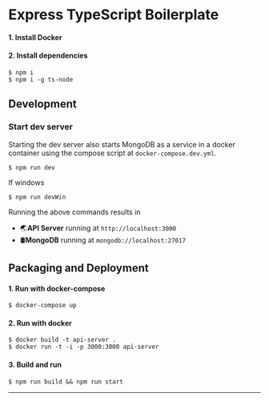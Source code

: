 
# Express TypeScript Boilerplate 
#### 1. Install Docker
#### 2. Install dependencies
```
$ npm i
$ npm i -g ts-node
```
## Development
### Start dev server
Starting the dev server also starts MongoDB as a service in a docker container using the compose script at `docker-compose.dev.yml`.
```
$ npm run dev
```
If windows 
```
$ npm run devWin
```

Running the above commands results in 
* 🌏**API Server** running at `http://localhost:3000`
* 🛢️**MongoDB** running at `mongodb://localhost:27017`

## Packaging and Deployment
#### 1. Run with docker-compose

```
$ docker-compose up
```

#### 2. Run with docker

```
$ docker build -t api-server .
$ docker run -t -i -p 3000:3000 api-server
```

#### 3. Build and run

```
$ npm run build && npm run start
```

---



